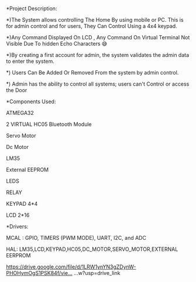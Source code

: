 *Project Description: 

*)The System allows controlling The Home By using mobile or PC. This is for admin control and for users, They Can Control Using a 4x4 keypad. 

*)Any Command Displayed On LCD , Any Command On Virtual Terminal Not Visible Due To hidden Echo Characters 😅 

*)By creating a first account for admin, the system validates the admin data to enter the system.

*) Users Can Be Added Or Removed From the system by admin control.

*) Admin has the ability to control all systems; users can't Control or access the Door 



*Components Used:

ATMEGA32

2 VIRTUAL HC05 Bluetooth Module 

Servo Motor 

Dc Motor

LM35 

External EEPROM 

LEDS 

RELAY 

KEYPAD 4*4

LCD 2*16



*Drivers: 

MCAL : GPIO, TIMERS (PWM MODE), UART, I2C, and ADC

HAL: LM35,LCD,KEYPAD,HC05,DC_MOTOR,SERVO_MOTOR,EXTERNAL EERPROM

https://drive.google.com/file/d/1LRW1ynYN3gZDynW-PHOHymOgS1PSK84f/vie…
…w?usp=drive_link 

